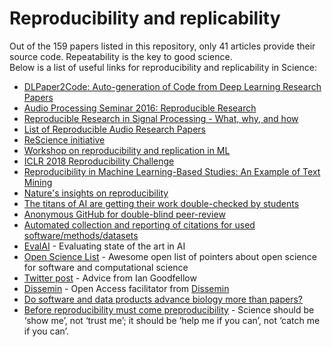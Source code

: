 # Reproducibility and replicability
  
Out of the 159 papers listed in this repository, only 41 articles provide their source code.
Repeatability is the key to good science.  
Below is a list of useful links for reproducibility and replicability in Science: 

- [DLPaper2Code: Auto-generation of Code from Deep Learning Research Papers](https://arxiv.org/abs/1711.03543)
- [Audio Processing Seminar 2016: Reproducible Research](https://github.com/audiolabs/APSRR-2016) 
- [Reproducible Research in Signal Processing - What, why, and how](https://infoscience.epfl.ch/record/136640)
- [List of Reproducible Audio Research Papers ](https://github.com/faroit/reproducible-audio-research)
- [ReScience initiative](https://rescience.github.io/)
- [Workshop on reproducibility and replication in ML](https://sites.google.com/view/icml-reproducibility-workshop/home)
- [ICLR 2018 Reproducibility Challenge](http://www.cs.mcgill.ca/~jpineau/ICLR2018-ReproducibilityChallenge.html)
- [Reproducibility in Machine Learning-Based Studies: An Example of Text Mining](https://openreview.net/pdf?id=By4l2PbQ-)
- [Nature's insights on reproducibility](http://www.nature.com/news/1-500-scientists-lift-the-lid-on-reproducibility-1.19970?WT.mc_id=FBK_NatureNews)
- [The titans of AI are getting their work double-checked by students](https://qz.com/1118671/the-titans-of-ai-are-getting-their-work-double-checked-by-students/)
- [Anonymous GitHub for double-blind peer-review](https://github.com/tdurieux/anonymous_github/)
- [Automated collection and reporting of citations for used software/methods/datasets](https://github.com/duecredit/duecredit)
- [EvalAI](https://github.com/Cloud-CV/EvalAI) - Evaluating state of the art in AI
- [Open Science List](https://github.com/INRIA/awesome-open-science-software) - Awesome open list of pointers about open science for software and computational science
- [Twitter post](https://twitter.com/goodfellow_ian/status/935886522607271937) - Advice from Ian Goodfellow
- [Dissemin](https://dissem.in/) - Open Access facilitator from [Dissemin](https://twitter.com/disseminOA/status/923469525827440641)
- [Do software and data products advance biology more than papers?](http://ivory.idyll.org/blog/2018-software-and-data-better-than-papers.html)
- [Before reproducibility must come preproducibility](https://www.nature.com/articles/d41586-018-05256-0?utm_source=twt_nnc&utm_medium=social&utm_campaign=naturenews&sf190281917=1) - Science should be ‘show me’, not ‘trust me’; it should be ‘help me if you can’, not ‘catch me if you can’. 
